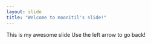 ```yaml
---
layout: slide
title: "Welcome to moonitil's slide!"
---
```

This is my awesome slide
Use the left arrow to go back!
